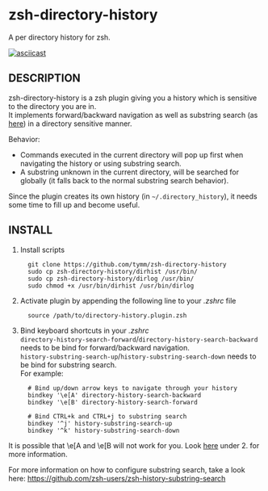 zsh-directory-history
=================

A per directory history for zsh.

[![asciicast](https://asciinema.org/a/7z5h32eutd5fk1ec5ujlwyw0p.png)](https://asciinema.org/a/7z5h32eutd5fk1ec5ujlwyw0p)

DESCRIPTION
-----------

zsh-directory-history is a zsh plugin giving you a history which is sensitive to the directory you are in.  
It implements forward/backward navigation as well as substring search (as [here](https://github.com/zsh-users/zsh-history-substring-search)) in a directory sensitive manner.

Behavior:  
* Commands executed in the current directory will pop up first when navigating the history or using substring search.  
* A substring unknown in the current directory, will be searched for globally (it falls back to the normal substring search behavior).

Since the plugin creates its own history (in `~/.directory_history`), it needs some time to fill up and become useful.

INSTALL
-------

1. Install scripts

         git clone https://github.com/tymm/zsh-directory-history
         sudo cp zsh-directory-history/dirhist /usr/bin/
         sudo cp zsh-directory-history/dirlog /usr/bin/
         sudo chmod +x /usr/bin/dirhist /usr/bin/dirlog

2. Activate plugin by appending the following line to your _.zshrc_ file

         source /path/to/directory-history.plugin.zsh

3. Bind keyboard shortcuts in your _.zshrc_  
`directory-history-search-forward`/`directory-history-search-backward` needs to be bind for forward/backward navigation.  
`history-substring-search-up`/`history-substring-search-down` needs to be bind for substring search.  
For example:

         # Bind up/down arrow keys to navigate through your history
         bindkey '\e[A' directory-history-search-backward
         bindkey '\e[B' directory-history-search-forward

         # Bind CTRL+k and CTRL+j to substring search
         bindkey '^j' history-substring-search-up
         bindkey '^k' history-substring-search-down
It is possible that \e[A and \e[B will not work for you.
Look [here](https://github.com/zsh-users/zsh-history-substring-search) under 2. for more information.


For more information on how to configure substring search, take a look here: https://github.com/zsh-users/zsh-history-substring-search
